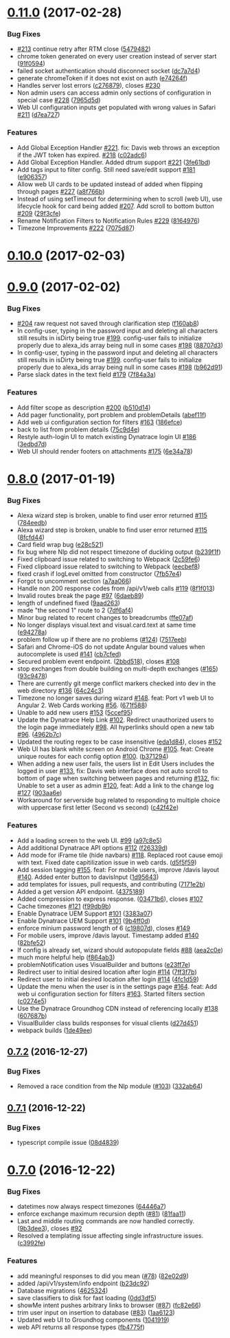 <a name="0.11.0"></a>
# [0.11.0](https://github.com/Dynatrace/davis-server/compare/v0.10.0...v0.11.0) (2017-02-28)


### Bug Fixes

* [#213](https://github.com/Dynatrace/davis-server/issues/213) continue retry after RTM close ([5479482](https://github.com/Dynatrace/davis-server/commit/5479482))
* chrome token generated on every user creation instead of server start ([91f0594](https://github.com/Dynatrace/davis-server/commit/91f0594))
* failed socket authentication should disconnect socket ([dc7a7d4](https://github.com/Dynatrace/davis-server/commit/dc7a7d4))
* generate chromeToken if it does not exist on auth ([e74264f](https://github.com/Dynatrace/davis-server/commit/e74264f))
* Handles server lost errors ([c276879](https://github.com/Dynatrace/davis-server/commit/c276879)), closes [#230](https://github.com/Dynatrace/davis-server/issues/230)
* Non admin users can access admin only sections of configuration in special case [#228](https://github.com/Dynatrace/davis-server/issues/228) ([7965d5d](https://github.com/Dynatrace/davis-server/commit/7965d5d))
* Web UI configuration inputs get populated with wrong values in Safari [#211](https://github.com/Dynatrace/davis-server/issues/211) ([d7ea727](https://github.com/Dynatrace/davis-server/commit/d7ea727))


### Features

* Add Global Exception Handler [#221](https://github.com/Dynatrace/davis-server/issues/221). fix: Davis web throws an exception if the JWT token has expired. [#218](https://github.com/Dynatrace/davis-server/issues/218) ([c02adc6](https://github.com/Dynatrace/davis-server/commit/c02adc6))
* Add Global Exception Handler. Added dtrum support [#221](https://github.com/Dynatrace/davis-server/issues/221) ([3fe61bd](https://github.com/Dynatrace/davis-server/commit/3fe61bd))
* Add tags input to filter config. Still need save/edit support [#181](https://github.com/Dynatrace/davis-server/issues/181) ([e906357](https://github.com/Dynatrace/davis-server/commit/e906357))
* Allow web UI cards to be updated instead of added when flipping through pages [#227](https://github.com/Dynatrace/davis-server/issues/227) ([a8f766b](https://github.com/Dynatrace/davis-server/commit/a8f766b))
* Instead of using setTimeout for determining when to scroll (web UI), use lifecycle hook for card being added [#207](https://github.com/Dynatrace/davis-server/issues/207). Add scroll to bottom button [#209](https://github.com/Dynatrace/davis-server/issues/209) ([29f3cfe](https://github.com/Dynatrace/davis-server/commit/29f3cfe))
* Rename Notification Filters to Notification Rules [#229](https://github.com/Dynatrace/davis-server/issues/229) ([8164976](https://github.com/Dynatrace/davis-server/commit/8164976))
* Timezone Improvements [#222](https://github.com/Dynatrace/davis-server/issues/222) ([7075d87](https://github.com/Dynatrace/davis-server/commit/7075d87))



<a name="0.10.0"></a>
# [0.10.0](https://github.com/Dynatrace/davis-server/compare/v0.9.0...v0.10.0) (2017-02-03)



<a name="0.9.0"></a>
# [0.9.0](https://github.com/Dynatrace/davis-server/compare/v0.8.0...v0.9.0) (2017-02-02)


### Bug Fixes

* [#204](https://github.com/Dynatrace/davis-server/issues/204) raw request not saved through clarification step ([f160ab8](https://github.com/Dynatrace/davis-server/commit/f160ab8))
* In config-user, typing in the password input and deleting all characters still results in isDirty being true [#199](https://github.com/Dynatrace/davis-server/issues/199). config-user fails to initialize properly due to alexa_ids array being null in some cases [#198](https://github.com/Dynatrace/davis-server/issues/198) ([88707d3](https://github.com/Dynatrace/davis-server/commit/88707d3))
* In config-user, typing in the password input and deleting all characters still results in isDirty being true [#199](https://github.com/Dynatrace/davis-server/issues/199). config-user fails to initialize properly due to alexa_ids array being null in some cases [#198](https://github.com/Dynatrace/davis-server/issues/198) ([b962d91](https://github.com/Dynatrace/davis-server/commit/b962d91))
* Parse slack dates in the text field [#179](https://github.com/Dynatrace/davis-server/issues/179) ([7f84a3a](https://github.com/Dynatrace/davis-server/commit/7f84a3a))


### Features

* Add filter scope as description [#200](https://github.com/Dynatrace/davis-server/issues/200) ([b510d14](https://github.com/Dynatrace/davis-server/commit/b510d14))
* Add pager functionality, port problem and problemDetails ([abef11f](https://github.com/Dynatrace/davis-server/commit/abef11f))
* Add web ui configuration section for filters [#163](https://github.com/Dynatrace/davis-server/issues/163) ([186efce](https://github.com/Dynatrace/davis-server/commit/186efce))
* back to list from problem details ([75c9d4e](https://github.com/Dynatrace/davis-server/commit/75c9d4e))
* Restyle auth-login UI to match existing Dynatrace login UI [#186](https://github.com/Dynatrace/davis-server/issues/186) ([3edbd7d](https://github.com/Dynatrace/davis-server/commit/3edbd7d))
* Web UI should render footers on attachments [#175](https://github.com/Dynatrace/davis-server/issues/175) ([6e34a78](https://github.com/Dynatrace/davis-server/commit/6e34a78))



<a name="0.8.0"></a>
# [0.8.0](https://github.com/Dynatrace/davis-server/compare/v0.7.2...v0.8.0) (2017-01-19)


### Bug Fixes

* Alexa wizard step is broken, unable to find user error returned [#115](https://github.com/Dynatrace/davis-server/issues/115) ([784eedb](https://github.com/Dynatrace/davis-server/commit/784eedb))
* Alexa wizard step is broken, unable to find user error returned [#115](https://github.com/Dynatrace/davis-server/issues/115) ([8fcfd44](https://github.com/Dynatrace/davis-server/commit/8fcfd44))
* Card field wrap bug ([e28c521](https://github.com/Dynatrace/davis-server/commit/e28c521))
* fix bug where Nlp did not respect timezone of duckling output ([b239f1f](https://github.com/Dynatrace/davis-server/commit/b239f1f))
* Fixed clipboard issue related to switching to Webpack ([2c59fe6](https://github.com/Dynatrace/davis-server/commit/2c59fe6))
* Fixed clipboard issue related to switching to Webpack ([eecbef8](https://github.com/Dynatrace/davis-server/commit/eecbef8))
* fixed crash if logLevel omitted from constructor ([7fb57e4](https://github.com/Dynatrace/davis-server/commit/7fb57e4))
* Forgot to uncomment section ([a7aa066](https://github.com/Dynatrace/davis-server/commit/a7aa066))
* Handle non 200 response codes from /api/v1/web calls [#119](https://github.com/Dynatrace/davis-server/issues/119) ([8f1f013](https://github.com/Dynatrace/davis-server/commit/8f1f013))
* Invalid routes break the page [#97](https://github.com/Dynatrace/davis-server/issues/97) ([6daeb89](https://github.com/Dynatrace/davis-server/commit/6daeb89))
* length of undefined fixed ([9aad263](https://github.com/Dynatrace/davis-server/commit/9aad263))
* made "the second 1" route to 2 ([7df6af4](https://github.com/Dynatrace/davis-server/commit/7df6af4))
* Minor bug related to recent changes to breadcrumbs ([ffe07af](https://github.com/Dynatrace/davis-server/commit/ffe07af))
* No longer displays visual.text and visual.card.text at same time ([e94278a](https://github.com/Dynatrace/davis-server/commit/e94278a))
* problem follow up if there are no problems ([#124](https://github.com/Dynatrace/davis-server/issues/124)) ([7517eeb](https://github.com/Dynatrace/davis-server/commit/7517eeb))
* Safari and Chrome-iOS do not update Angular bound values when autocomplete is used [#141](https://github.com/Dynatrace/davis-server/issues/141) ([cb7cfed](https://github.com/Dynatrace/davis-server/commit/cb7cfed))
* Secured problem event endpoint. ([2bbd518](https://github.com/Dynatrace/davis-server/commit/2bbd518)), closes [#108](https://github.com/Dynatrace/davis-server/issues/108)
* stop exchanges from double building on multi-depth exchanges ([#165](https://github.com/Dynatrace/davis-server/issues/165)) ([93c9478](https://github.com/Dynatrace/davis-server/commit/93c9478))
* There are currently git merge conflict markers checked into dev in the web directory [#136](https://github.com/Dynatrace/davis-server/issues/136) ([64c24c3](https://github.com/Dynatrace/davis-server/commit/64c24c3))
* Timezone no longer saves during wizard [#148](https://github.com/Dynatrace/davis-server/issues/148). feat: Port v1 web UI to Angular 2. Web Cards working [#56](https://github.com/Dynatrace/davis-server/issues/56). ([671f588](https://github.com/Dynatrace/davis-server/commit/671f588))
* Unable to add new users [#153](https://github.com/Dynatrace/davis-server/issues/153) ([5ccef95](https://github.com/Dynatrace/davis-server/commit/5ccef95))
* Update the Dynatrace Help Link [#102](https://github.com/Dynatrace/davis-server/issues/102). Redirect unauthorized users to the login page immediately [#98](https://github.com/Dynatrace/davis-server/issues/98). All hyperlinks should open a new tab [#96](https://github.com/Dynatrace/davis-server/issues/96). ([4962b7c](https://github.com/Dynatrace/davis-server/commit/4962b7c))
* Updated the routing regex to be case insensitive ([eda1d84](https://github.com/Dynatrace/davis-server/commit/eda1d84)), closes [#152](https://github.com/Dynatrace/davis-server/issues/152)
* Web UI has blank white screen on Android Chrome [#105](https://github.com/Dynatrace/davis-server/issues/105). feat: Create unique routes for each config option [#100](https://github.com/Dynatrace/davis-server/issues/100). ([b371294](https://github.com/Dynatrace/davis-server/commit/b371294))
* When adding a new user fails, the users list in Edit Users includes the logged in user [#133](https://github.com/Dynatrace/davis-server/issues/133), fix: Davis web interface does not auto scroll to bottom of page when switching between pages and returning [#132](https://github.com/Dynatrace/davis-server/issues/132), fix: Unable to set a user as admin [#120](https://github.com/Dynatrace/davis-server/issues/120), feat: Add a link to the change log [#127](https://github.com/Dynatrace/davis-server/issues/127) ([903aa6e](https://github.com/Dynatrace/davis-server/commit/903aa6e))
* Workaround for serverside bug related to responding to multiple choice with uppercase first letter (Second vs second) ([c42f42e](https://github.com/Dynatrace/davis-server/commit/c42f42e))


### Features

* Add a loading screen to the web UI. [#99](https://github.com/Dynatrace/davis-server/issues/99) ([a97c8e5](https://github.com/Dynatrace/davis-server/commit/a97c8e5))
* Add additional Dynatrace API options [#112](https://github.com/Dynatrace/davis-server/issues/112) ([f26339d](https://github.com/Dynatrace/davis-server/commit/f26339d))
* Add mode for iFrame tile (hide navbars) [#118](https://github.com/Dynatrace/davis-server/issues/118). Replaced root cause emoji with text. Fixed date capitilization issue in web cards. ([d5f5f59](https://github.com/Dynatrace/davis-server/commit/d5f5f59))
* Add session tagging [#155](https://github.com/Dynatrace/davis-server/issues/155). feat: For mobile users, improve /davis layout [#140](https://github.com/Dynatrace/davis-server/issues/140). Added enter button to davisInput ([1d95643](https://github.com/Dynatrace/davis-server/commit/1d95643))
* add templates for issues, pull requests, and contributing ([7171e2b](https://github.com/Dynatrace/davis-server/commit/7171e2b))
* Added a get version API endpoint. ([4375189](https://github.com/Dynatrace/davis-server/commit/4375189))
* Added compression to express response. ([03471b6](https://github.com/Dynatrace/davis-server/commit/03471b6)), closes [#107](https://github.com/Dynatrace/davis-server/issues/107)
* Cache timezones [#121](https://github.com/Dynatrace/davis-server/issues/121) ([f99db9b](https://github.com/Dynatrace/davis-server/commit/f99db9b))
* Enable Dynatrace UEM Support [#101](https://github.com/Dynatrace/davis-server/issues/101) ([3383a07](https://github.com/Dynatrace/davis-server/commit/3383a07))
* Enable Dynatrace UEM Support [#101](https://github.com/Dynatrace/davis-server/issues/101) ([9b4ff0d](https://github.com/Dynatrace/davis-server/commit/9b4ff0d))
* enforce minium password length of 6 ([c19807d](https://github.com/Dynatrace/davis-server/commit/c19807d)), closes [#149](https://github.com/Dynatrace/davis-server/issues/149)
* For mobile users, improve /davis layout. Timestamp added [#140](https://github.com/Dynatrace/davis-server/issues/140) ([82bfe52](https://github.com/Dynatrace/davis-server/commit/82bfe52))
* If config is already set, wizard should autopopulate fields [#88](https://github.com/Dynatrace/davis-server/issues/88) ([aea2c0e](https://github.com/Dynatrace/davis-server/commit/aea2c0e))
* much more helpful help ([f864ab3](https://github.com/Dynatrace/davis-server/commit/f864ab3))
* problemNotification uses VisualBuilder and buttons ([e23ff7e](https://github.com/Dynatrace/davis-server/commit/e23ff7e))
* Redirect user to initial desired location after login [#114](https://github.com/Dynatrace/davis-server/issues/114) ([7ff3f7b](https://github.com/Dynatrace/davis-server/commit/7ff3f7b))
* Redirect user to initial desired location after login [#114](https://github.com/Dynatrace/davis-server/issues/114) ([4fc1d59](https://github.com/Dynatrace/davis-server/commit/4fc1d59))
* Update the menu when the user is in the settings page [#164](https://github.com/Dynatrace/davis-server/issues/164). feat: Add web ui configuration section for filters [#163](https://github.com/Dynatrace/davis-server/issues/163). Started filters section ([c0274e5](https://github.com/Dynatrace/davis-server/commit/c0274e5))
* Use the Dynatrace Groundhog CDN instead of referencing locally [#138](https://github.com/Dynatrace/davis-server/issues/138) ([607687b](https://github.com/Dynatrace/davis-server/commit/607687b))
* VisualBuilder class builds responses for visual clients ([d27d451](https://github.com/Dynatrace/davis-server/commit/d27d451))
* webpack builds ([1de49ee](https://github.com/Dynatrace/davis-server/commit/1de49ee))



<a name="0.7.2"></a>
## [0.7.2](https://github.com/Dynatrace/davis-server/compare/v0.7.1...v0.7.2) (2016-12-27)


### Bug Fixes

* Removed a race condition from the Nlp module ([#103](https://github.com/Dynatrace/davis-server/issues/103)) ([332ab64](https://github.com/Dynatrace/davis-server/commit/332ab64))


<a name="0.7.1"></a>
## [0.7.1](https://github.com/Dynatrace/davis-server/compare/v0.6.3...v0.7.1) (2016-12-22)


### Bug Fixes

* typescript compile issue ([08d4839](https://github.com/Dynatrace/davis-server/commit/08d4839))


<a name="0.7.0"></a>
# [0.7.0](https://github.com/Dynatrace/davis-server/compare/v0.6.3...v0.7.0) (2016-12-22)


### Bug Fixes

* datetimes now always respect timezones ([64446a7](https://github.com/Dynatrace/davis-server/commit/64446a7))
* enforce exchange maximum recursion depth ([#81](https://github.com/Dynatrace/davis-server/issues/81)) ([81faa11](https://github.com/Dynatrace/davis-server/commit/81faa11))
* Last and middle routing commands are now handled correctly. ([9b3dee3](https://github.com/Dynatrace/davis-server/commit/9b3dee3)), closes [#92](https://github.com/Dynatrace/davis-server/issues/92)
* Resolved a templating issue affecting single infrastructure issues. ([c3992fe](https://github.com/Dynatrace/davis-server/commit/c3992fe))


### Features

* add meaningful responses to did you mean ([#78](https://github.com/Dynatrace/davis-server/issues/78)) ([82e02d9](https://github.com/Dynatrace/davis-server/commit/82e02d9))
* added /api/v1/system/info endpoint ([b23dc92](https://github.com/Dynatrace/davis-server/commit/b23dc92))
* Database migrations ([4625324](https://github.com/Dynatrace/davis-server/commit/4625324))
* save classifiers to disk for fast loading ([0dd3df5](https://github.com/Dynatrace/davis-server/commit/0dd3df5))
* showMe intent pushes arbitrary links to browser ([#87](https://github.com/Dynatrace/davis-server/issues/87)) ([fc82e66](https://github.com/Dynatrace/davis-server/commit/fc82e66))
* trim user input on insertion to database ([#83](https://github.com/Dynatrace/davis-server/issues/83)) ([1aa6123](https://github.com/Dynatrace/davis-server/commit/1aa6123))
* Updated web UI to Groundhog components ([1041919](https://github.com/Dynatrace/davis-server/commit/1041919))
* web API returns all response types ([fb4775f](https://github.com/Dynatrace/davis-server/commit/fb4775f))

